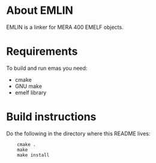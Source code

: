 
About EMLIN
==========================================================================

EMLIN is a linker for MERA 400 EMELF objects.

Requirements
==========================================================================

To build and run emas you need:

* cmake
* GNU make
* emelf library


Build instructions
==========================================================================

Do the following in the directory where this README lives:

```
	cmake .
	make
	make install
```

